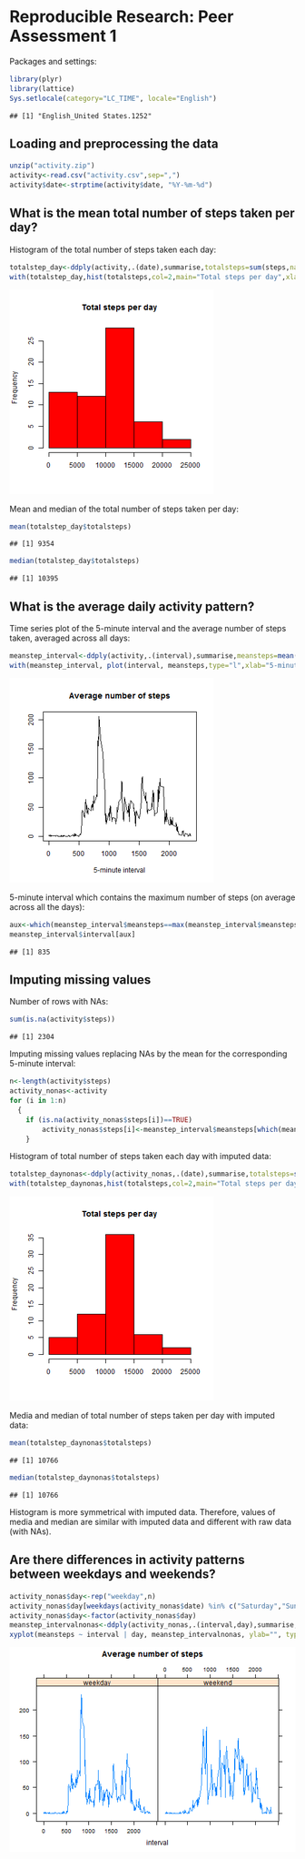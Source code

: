 # Reproducible Research: Peer Assessment 1

Packages and settings:


```r
library(plyr)
library(lattice)
Sys.setlocale(category="LC_TIME", locale="English")
```

```
## [1] "English_United States.1252"
```


## Loading and preprocessing the data


```r
unzip("activity.zip")
activity<-read.csv("activity.csv",sep=",")
activity$date<-strptime(activity$date, "%Y-%m-%d")
```


## What is the mean total number of steps taken per day?

Histogram of the total number of steps taken each day:


```r
totalstep_day<-ddply(activity,.(date),summarise,totalsteps=sum(steps,na.rm = TRUE))
with(totalstep_day,hist(totalsteps,col=2,main="Total steps per day",xlab=""))
```

![plot of chunk unnamed-chunk-3](figure/unnamed-chunk-3.png) 

Mean and median of the total number of steps taken per day:


```r
mean(totalstep_day$totalsteps)
```

```
## [1] 9354
```

```r
median(totalstep_day$totalsteps)
```

```
## [1] 10395
```


## What is the average daily activity pattern?

Time series plot of the 5-minute interval and the average number of steps taken, averaged across all days:


```r
meanstep_interval<-ddply(activity,.(interval),summarise,meansteps=mean(steps,na.rm = TRUE))
with(meanstep_interval, plot(interval, meansteps,type="l",xlab="5-minute interval",ylab="",main="Average number of steps"))
```

![plot of chunk unnamed-chunk-5](figure/unnamed-chunk-5.png) 

5-minute interval which contains the maximum number of steps (on average across all the days):


```r
aux<-which(meanstep_interval$meansteps==max(meanstep_interval$meansteps))
meanstep_interval$interval[aux]
```

```
## [1] 835
```


## Imputing missing values

Number of rows with NAs:


```r
sum(is.na(activity$steps))
```

```
## [1] 2304
```

Imputing missing values replacing NAs by the mean for the corresponding 5-minute interval:


```r
n<-length(activity$steps)
activity_nonas<-activity
for (i in 1:n)
  {
	if (is.na(activity_nonas$steps[i])==TRUE) 
		activity_nonas$steps[i]<-meanstep_interval$meansteps[which(meanstep_interval$interval==activity_nonas$interval[i])]
	}
```

Histogram of total number of steps taken each day with imputed data:


```r
totalstep_daynonas<-ddply(activity_nonas,.(date),summarise,totalsteps=sum(steps))
with(totalstep_daynonas,hist(totalsteps,col=2,main="Total steps per day",xlab=""))
```

![plot of chunk unnamed-chunk-9](figure/unnamed-chunk-9.png) 

Media and median of total number of steps taken per day with imputed data:


```r
mean(totalstep_daynonas$totalsteps)
```

```
## [1] 10766
```

```r
median(totalstep_daynonas$totalsteps)
```

```
## [1] 10766
```

Histogram is more symmetrical with imputed data. Therefore, values of media and median are similar with imputed data and different with raw data (with NAs). 


## Are there differences in activity patterns between weekdays and weekends?


```r
activity_nonas$day<-rep("weekday",n)
activity_nonas$day[weekdays(activity_nonas$date) %in% c("Saturday","Sunday")]<-"weekend"
activity_nonas$day<-factor(activity_nonas$day)
meanstep_intervalnonas<-ddply(activity_nonas,.(interval,day),summarise,meansteps=mean(steps))
xyplot(meansteps ~ interval | day, meanstep_intervalnonas, ylab="", type="l", main="Average number of steps")
```

![plot of chunk unnamed-chunk-11](figure/unnamed-chunk-11.png) 









